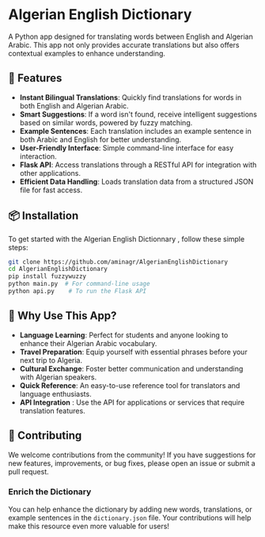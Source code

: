 # Algerian English Dictionary 

A Python app designed for translating words between English and Algerian Arabic. This app not only provides accurate translations but also offers contextual examples to enhance understanding.

## 🚀 Features

- **Instant Bilingual Translations**: Quickly find translations for words in both English and Algerian Arabic.
- **Smart Suggestions**: If a word isn't found, receive intelligent suggestions based on similar words, powered by fuzzy matching.
- **Example Sentences**: Each translation includes an example sentence in both Arabic and English for better understanding. 
- **User-Friendly Interface**: Simple command-line interface for easy interaction.
- **Flask API**: Access translations through a RESTful API for integration with other applications.
- **Efficient Data Handling**: Loads translation data from a structured JSON file for fast access.

## 📦 Installation

To get started with the Algerian English Dictionnary , follow these simple steps:


   ```bash
   git clone https://github.com/aminagr/AlgerianEnglishDictionary
   cd AlgerianEnglishDictionary
   pip install fuzzywuzzy
   python main.py  # For command-line usage
   python api.py    # To run the Flask API
  ```
## 🌟 Why Use This App?

- **Language Learning**: Perfect for students and anyone looking to enhance their Algerian Arabic vocabulary.
- **Travel Preparation**: Equip yourself with essential phrases before your next trip to Algeria.
- **Cultural Exchange**: Foster better communication and understanding with Algerian speakers.
- **Quick Reference**: An easy-to-use reference tool for translators and language enthusiasts.
- **API Integration** : Use the API for applications or services that require translation features.
## 🤝 Contributing

We welcome contributions from the community! If you have suggestions for new features, improvements, or bug fixes, please open an issue or submit a pull request.

### Enrich the Dictionary
You can help enhance the dictionary by adding new words, translations, or example sentences in the `dictionary.json` file. Your contributions will help make this resource even more valuable for users!

